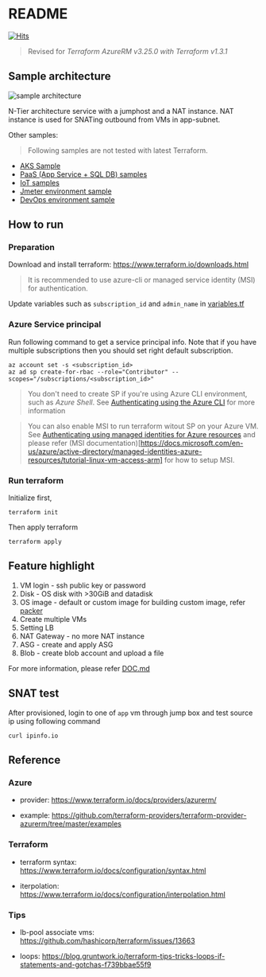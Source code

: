 # README 
[![Hits](https://hits.seeyoufarm.com/api/count/incr/badge.svg?url=https%3A%2F%2Fgithub.com%2Filjoong%2Fazure-terraform&count_bg=%2379C83D&title_bg=%23555555&icon=&icon_color=%23E7E7E7&title=hits&edge_flat=false)](https://hits.seeyoufarm.com)

> Revised for _Terraform AzureRM v3.25.0 with Terraform v1.3.1_

## Sample architecture

![sample architecture](./images/terraform_azure4.png)

N-Tier architecture service with a jumphost and a NAT instance.
NAT instance is used for SNATing outbound from VMs in app-subnet.  

Other samples:

> Following samples are not tested with latest Terraform.

- [AKS Sample](./aks/README.md)
- [PaaS (App Service + SQL DB) samples](https://github.com/iljoong/azure-tf-paas)
- [IoT samples](https://github.com/iljoong/azure-tf-iot)
- [Jmeter environment sample](https://github.com/iljoong/azure-jmeter)
- [DevOps environment sample](https://github.com/iljoong/azure-devops/tree/master/terraform)

## How to run

### Preparation

Download and install terraform: https://www.terraform.io/downloads.html

> It is recommended to use azure-cli or managed service identity (MSI) for authentication.

Update variables such as `subscription_id` and `admin_name` in [variables.tf](./variables.tf)

### Azure Service principal

Run following command to get a service principal info.
Note that if you have multiple subscriptions then you should set right default subscription.

```
az account set -s <subscription_id>
az ad sp create-for-rbac --role="Contributor" --scopes="/subscriptions/<subscription_id>"
```

> You don't need to create SP if you're using Azure CLI environment, such as _Azure Shell_. See [Authenticating using the Azure CLI](https://www.terraform.io/docs/providers/azurerm/auth/azure_cli.html) for more information

> You can also enable MSI to run terraform witout SP on your Azure VM. See [Authenticating using managed identities for Azure resources](https://www.terraform.io/docs/providers/azurerm/guides/managed_service_identity.html) and please refer (MSI documentation)[https://docs.microsoft.com/en-us/azure/active-directory/managed-identities-azure-resources/tutorial-linux-vm-access-arm] for how to setup MSI.

### Run terraform

Initialize first,

```
terraform init
```

Then apply terraform

```
terraform apply
```

## Feature highlight

1. VM login - ssh public key or password
2. Disk - OS disk with >30GiB and datadisk
3. OS image - default or custom image
  for building custom image, refer [packer](./packer)
4. Create multiple VMs
5. Setting LB
6. NAT Gateway - no more NAT instance
7. ASG - create and apply ASG
8. Blob - create blob account and upload a file

For more information, please refer [DOC.md](./DOC.md)

## SNAT test

After provisioned, login to one of `app` vm through jump box and test source ip using following command

```
curl ipinfo.io
```

## Reference

### Azure

- provider: https://www.terraform.io/docs/providers/azurerm/

- example: https://github.com/terraform-providers/terraform-provider-azurerm/tree/master/examples

### Terraform

- terraform syntax: https://www.terraform.io/docs/configuration/syntax.html

- iterpolation: https://www.terraform.io/docs/configuration/interpolation.html

### Tips

- lb-pool associate vms: https://github.com/hashicorp/terraform/issues/13663

- loops: https://blog.gruntwork.io/terraform-tips-tricks-loops-if-statements-and-gotchas-f739bbae55f9
